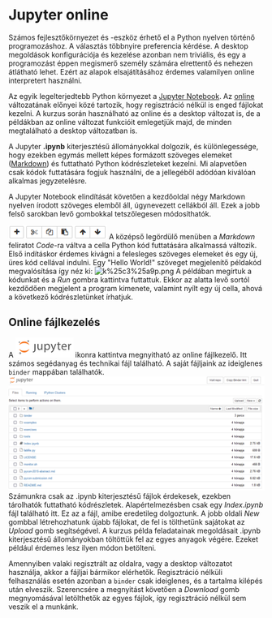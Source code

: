 # Jupyter online
Számos fejlesztőkörnyezet és -eszköz érhető el a Python nyelven történő programozáshoz. A választás többnyire preferencia kérdése. A desktop megoldások konfigurációja és kezelése azonban nem triviális, és egy a programozást éppen megismerő személy számára elrettentő és nehezen átlátható lehet. Ezért az alapok elsajátításához érdemes valamilyen online interpretert használni.

Az egyik legelterjedtebb Python környezet a [Jupyter Notebook](https://jupyter.org/try). Az [online](https://mybinder.org/v2/gh/ipython/ipython-in-depth/master?filepath=binder/Index.ipynb) változatának előnyei közé tartozik, hogy regisztráció nélkül is enged fájlokat kezelni. A kurzus során használható az online és a desktop változat is, de a példákban az online változat funkcióit emlegetjük majd, de minden megtalálható a desktop változatban is.

A Jupyter **.ipynb** kiterjesztésű állományokkal dolgozik, és különlegessége, hogy ezekben egymás mellett képes formázott szöveges elemeket ([Markdown](https://www.markdownguide.org/basic-syntax/)) és futtatható Python kódrészleteket kezelni. Mi alapvetően csak kódok futtatására fogjuk használni, de a jellegéből adódóan kiválóan alkalmas jegyzetelésre. 

A Jupyter Notebook elindítását követően a kezdőoldal négy Markdown nyelven írodott szöveges elemből áll, úgynevezett cellákból áll. Ezek a jobb felső sarokban levő gombokkal tetszőlegesen módosíthatók.

![jupyter_cell_controls.png](jupyter_cell_controls.png)
A középső legördülő menüben a *Markdown* feliratot *Code*-ra váltva a cella Python kód futtatására alkalmassá változik. Első indításkor érdemes kivágni a felesleges szöveges elemeket és egy új, üres kód cellával indulni. Egy "Hello World!" szöveget megjelenítő példakód megvalósítása így néz ki:
![k%25c3%25a9p.png](k%25c3%25a9p.png)
A példában megírtuk a kódunkat és a *Run* gombra kattintva futtattuk. Ekkor az alatta levő sortól kezdődően megjelent a program kimenete, valamint nyílt egy új cella, ahová a következő kódrészletünket írhatjuk.

## Online fájlkezelés
A ![jupyter_icon.png](jupyter_icon.png) ikonra kattintva megnyitható az online fájlkezelő. Itt számos segédanyag és technikai fájl található. A saját fájljaink az ideiglenes `binder` mappában találhatók.
![jupyter_files.png](jupyter_files.png)
Számunkra csak az .ipynb kiterjesztésű fájlok érdekesek, ezekben tárolhatók futtatható kódrészletek. Alapértelmezésben csak egy *Index.ipynb* fájl található itt. Ez az a fájl, amibe eredetileg dolgoztunk. A jobb oldali *New* gombbal létrehozhatunk újabb fájlokat, de fel is tölthetünk sajátokat az *Upload* gomb segítségével. A kurzus példa feladatainak megoldásait .ipynb kiterjesztésű állományokban töltöttük fel az egyes anyagok végére. Ezeket például érdemes lesz ilyen módon betölteni.

Amennyiben valaki regisztrált az oldalra, vagy a desktop változatot használja, akkor a fájljai bármikor elérhetők. Regisztráció nélküli felhasználás esetén azonban a `binder` csak ideiglenes, és a tartalma kilépés után elveszik. Szerencsére a megnyitást követően a *Download* gomb megnyomásával letölthetők az egyes fájlok, így regisztráció nélkül sem veszik el a munkánk.